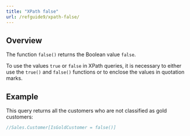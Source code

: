 ```yaml
---
title: "XPath false"
url: /refguide9/xpath-false/
---
```


## Overview

The function `false()` returns the Boolean value `false`.

To use the values `true` or `false` in XPath queries, it is necessary to either use the `true()` and `false()` functions or to enclose the values in quotation marks.

## Example

This query returns all the customers who are not classified as gold customers:

```java {linenos=false}
//Sales.Customer[IsGoldCustomer = false()]
```
